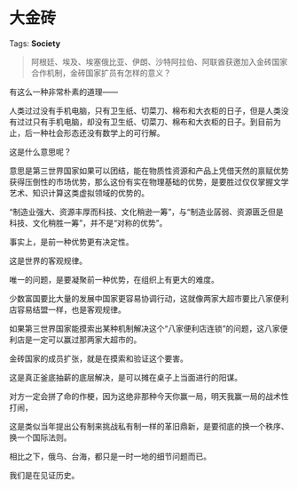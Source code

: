 # 大金砖

Tags: **Society**

> 阿根廷、埃及、埃塞俄比亚、伊朗、沙特阿拉伯、阿联酋获邀加入金砖国家合作机制，金砖国家扩员有怎样的意义？



有这么一种非常朴素的道理——

人类过过没有手机电脑，只有卫生纸、切菜刀、棉布和大衣柜的日子，但是人类没有过过只有手机电脑，却没有卫生纸、切菜刀、棉布和大衣柜的日子。到目前为止，后一种社会形态还没有数学上的可行解。

这是什么意思呢？

意思是第三世界国家如果可以团结，能在物质性资源和产品上凭借天然的禀赋优势获得压倒性的市场优势，那么这份有实在物理基础的优势，是要胜过仅仅掌握文学艺术、知识计算这类虚拟领域的优势的。

“制造业强大、资源丰厚而科技、文化稍逊一筹”，与“制造业孱弱、资源匮乏但是科技、文化稍胜一筹”，并不是“对称的优势”。

事实上，是前一种优势更有决定性。

这是世界的客观规律。

唯一的问题，是要凝聚前一种优势，在组织上有更大的难度。

少数富国要比大量的发展中国家更容易协调行动，这就像两家大超市要比八家便利店容易结盟一样，也是客观规律。

如果第三世界国家能摸索出某种机制解决这个“八家便利店连锁”的问题，这八家便利店是一定可以赢过那两家大超市的。

金砖国家的成员扩张，就是在摸索和验证这个要害。

这是真正釜底抽薪的底层解决，是可以摊在桌子上当面进行的阳谋。

对方一定会拼了命的作梗，因为这绝非那种今天你赢一局，明天我赢一局的战术性打闹，

这是类似当年提出公有制来挑战私有制一样的革旧鼎新，是要彻底的换一个秩序、换一个国际法则。

相比之下，俄乌、台海，都只是一时一地的细节问题而已。

我们是在见证历史。



